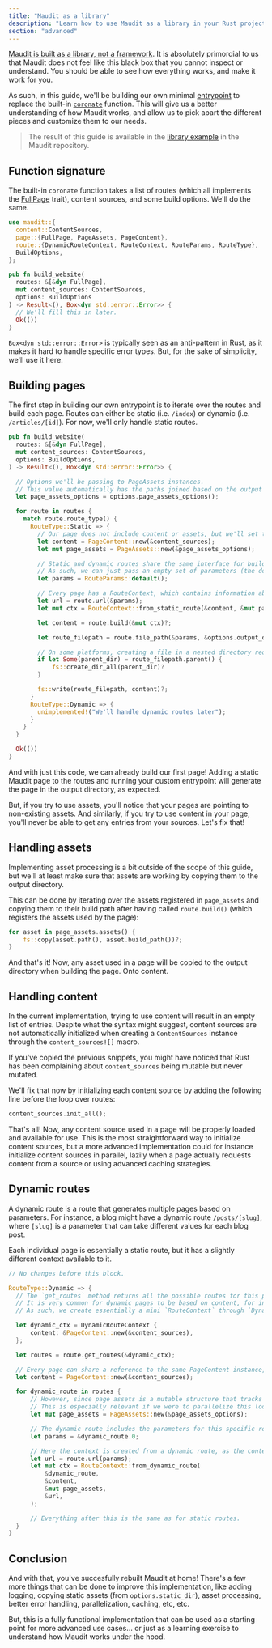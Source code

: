 ```yaml
---
title: "Maudit as a library"
description: "Learn how to use Maudit as a library in your Rust projects."
section: "advanced"
---
```


[Maudit is built as a library, not a framework](/docs/philosophy/#maudit-is-a-library-not-a-framework). It is absolutely primordial to us that Maudit does not feel like this black box that you cannot inspect or understand. You should be able to see how everything works, and make it work for you.

As such, in this guide, we'll be building our own minimal [entrypoint](/docs/entrypoint/) to replace the built-in [`coronate`](https://docs.rs/maudit/latest/maudit/fn.coronate.html) function. This will give us a better understanding of how Maudit works, and allow us to pick apart the different pieces and customize them to our needs.

> The result of this guide is available in the [library example](https://github.com/bruits/maudit/tree/main/examples/library) in the Maudit repository.

## Function signature

The built-in `coronate` function takes a list of routes (which all implements the [FullPage](https://docs.rs/maudit/latest/maudit/page/trait.FullPage.html) trait), content sources, and some build options. We'll do the same.

```rs
use maudit::{
  content::ContentSources,
  page::{FullPage, PageAssets, PageContent},
  route::{DynamicRouteContext, RouteContext, RouteParams, RouteType},
  BuildOptions,
};

pub fn build_website(
  routes: &[&dyn FullPage],
  mut content_sources: ContentSources,
  options: BuildOptions
) -> Result<(), Box<dyn std::error::Error>> {
  // We'll fill this in later.
  Ok(())
}
```

`Box<dyn std::error::Error>` is typically seen as an anti-pattern in Rust, as it makes it hard to handle specific error types. But, for the sake of simplicity, we'll use it here.

## Building pages

The first step in building our own entrypoint is to iterate over the routes and build each page. Routes can either be static (i.e. `/index`) or dynamic (i.e. `/articles/[id]`). For now, we'll only handle static routes.

```rs
pub fn build_website(
  routes: &[&dyn FullPage],
  mut content_sources: ContentSources,
  options: BuildOptions,
) -> Result<(), Box<dyn std::error::Error>> {

  // Options we'll be passing to PageAssets instances.
  // This value automatically has the paths joined based on the output directory in BuildOptions for us, so we don't have to do it ourselves.
  let page_assets_options = options.page_assets_options();

  for route in routes {
    match route.route_type() {
      RouteType::Static => {
        // Our page does not include content or assets, but we'll set those up for future use.
        let content = PageContent::new(&content_sources);
        let mut page_assets = PageAssets::new(&page_assets_options);

        // Static and dynamic routes share the same interface for building, but static routes do not require any parameters.
        // As such, we can just pass an empty set of parameters (the default for RouteParams).
        let params = RouteParams::default();

        // Every page has a RouteContext, which contains information about the current route, as well as access to content and assets.
        let url = route.url(&params);
        let mut ctx = RouteContext::from_static_route(&content, &mut page_assets, &url);

        let content = route.build(&mut ctx)?;

        let route_filepath = route.file_path(&params, &options.output_dir);

        // On some platforms, creating a file in a nested directory requires that the directory already exists or the file creation will fail.
        if let Some(parent_dir) = route_filepath.parent() {
            fs::create_dir_all(parent_dir)?
        }

        fs::write(route_filepath, content)?;
      }
      RouteType::Dynamic => {
        unimplemented!("We'll handle dynamic routes later");
      }
    }
  }

  Ok(())
}
```

And with just this code, we can already build our first page! Adding a static Maudit page to the routes and running your custom entrypoint will generate the page in the output directory, as expected.

But, if you try to use assets, you'll notice that your pages are pointing to non-existing assets. And similarly, if you try to use content in your page, you'll never be able to get any entries from your sources. Let's fix that!

## Handling assets

Implementing asset processing is a bit outside of the scope of this guide, but we'll at least make sure that assets are working by copying them to the output directory.

This can be done by iterating over the assets registered in `page_assets` and copying them to their build path after having called `route.build()` (which registers the assets used by the page):

```rs
for asset in page_assets.assets() {
    fs::copy(asset.path(), asset.build_path())?;
}
```

And that's it! Now, any asset used in a page will be copied to the output directory when building the page. Onto content.

## Handling content

In the current implementation, trying to use content will result in an empty list of entries. Despite what the syntax might suggest, content sources are not automatically initialized when creating a `ContentSources` instance through the `content_sources![]` macro.

If you've copied the previous snippets, you might have noticed that Rust has been complaining about `content_sources` being mutable but never mutated.

We'll fix that now by initializing each content source by adding the following line before the loop over routes:

```rs
content_sources.init_all();
```

That's all! Now, any content source used in a page will be properly loaded and available for use. This is the most straightforward way to initialize content sources, but a more advanced implementation could for instance initialize content sources in parallel, lazily when a page actually requests content from a source or using advanced caching strategies.

## Dynamic routes

A dynamic route is a route that generates multiple pages based on parameters. For instance, a blog might have a dynamic route `/posts/[slug]`, where `[slug]` is a parameter that can take different values for each blog post.

Each individual page is essentially a static route, but it has a slightly different context available to it.

```rs
// No changes before this block.

RouteType::Dynamic => {
  // The `get_routes` method returns all the possible routes for this page, along with their parameters and properties.
  // It is very common for dynamic pages to be based on content, for instance a blog post page that has one route per blog post.
  // As such, we create essentially a mini `RouteContext` through `DynamicRouteContext` that includes the content sources, so that the page can use them to generate its routes.

  let dynamic_ctx = DynamicRouteContext {
      content: &PageContent::new(&content_sources),
  };

  let routes = route.get_routes(&dynamic_ctx);

  // Every page can share a reference to the same PageContent instance, as it is just a view into the content sources.
  let content = PageContent::new(&content_sources);

  for dynamic_route in routes {
      // However, since page assets is a mutable structure that tracks which assets have been used, we need a new instance for each route.
      // This is especially relevant if we were to parallelize this loop in the future.
      let mut page_assets = PageAssets::new(&page_assets_options);

      // The dynamic route includes the parameters for this specific route.
      let params = &dynamic_route.0;

      // Here the context is created from a dynamic route, as the context has to include the route parameters and properties.
      let url = route.url(params);
      let mut ctx = RouteContext::from_dynamic_route(
          &dynamic_route,
          &content,
          &mut page_assets,
          &url,
      );

      // Everything after this is the same as for static routes.
  }
}
```

## Conclusion

And with that, you've succesfully rebuilt Maudit at home! There's a few more things that can be done to improve this implementation, like adding logging, copying static assets (from `options.static_dir`), asset processing, better error handling, parallelization, caching, etc, etc.

But, this is a fully functional implementation that can be used as a starting point for more advanced use cases... or just as a learning exercise to understand how Maudit works under the hood.
